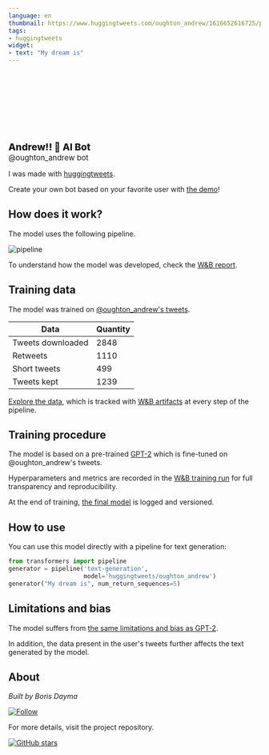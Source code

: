 ```yaml
---
language: en
thumbnail: https://www.huggingtweets.com/oughton_andrew/1616652616725/predictions.png
tags:
- huggingtweets
widget:
- text: "My dream is"
---
```


<div>
<div style="width: 132px; height:132px; border-radius: 50%; background-size: cover; background-image: url('https://pbs.twimg.com/profile_images/1308077162394779649/95Akm8K6_400x400.jpg')">
</div>
<div style="margin-top: 8px; font-size: 19px; font-weight: 800">Andrew!! 🤖 AI Bot </div>
<div style="font-size: 15px">@oughton_andrew bot</div>
</div>

I was made with [huggingtweets](https://github.com/borisdayma/huggingtweets).

Create your own bot based on your favorite user with [the demo](https://colab.research.google.com/github/borisdayma/huggingtweets/blob/master/huggingtweets-demo.ipynb)!

## How does it work?

The model uses the following pipeline.

![pipeline](https://github.com/borisdayma/huggingtweets/blob/master/img/pipeline.png?raw=true)

To understand how the model was developed, check the [W&B report](https://wandb.ai/wandb/huggingtweets/reports/HuggingTweets-Train-a-Model-to-Generate-Tweets--VmlldzoxMTY5MjI).

## Training data

The model was trained on [@oughton_andrew's tweets](https://twitter.com/oughton_andrew).

| Data | Quantity |
| --- | --- |
| Tweets downloaded | 2848 |
| Retweets | 1110 |
| Short tweets | 499 |
| Tweets kept | 1239 |

[Explore the data](https://wandb.ai/wandb/huggingtweets/runs/3m8g16om/artifacts), which is tracked with [W&B artifacts](https://docs.wandb.com/artifacts) at every step of the pipeline.

## Training procedure

The model is based on a pre-trained [GPT-2](https://huggingface.co/gpt2) which is fine-tuned on @oughton_andrew's tweets.

Hyperparameters and metrics are recorded in the [W&B training run](https://wandb.ai/wandb/huggingtweets/runs/1fieo2nf) for full transparency and reproducibility.

At the end of training, [the final model](https://wandb.ai/wandb/huggingtweets/runs/1fieo2nf/artifacts) is logged and versioned.

## How to use

You can use this model directly with a pipeline for text generation:

```python
from transformers import pipeline
generator = pipeline('text-generation',
                     model='huggingtweets/oughton_andrew')
generator("My dream is", num_return_sequences=5)
```

## Limitations and bias

The model suffers from [the same limitations and bias as GPT-2](https://huggingface.co/gpt2#limitations-and-bias).

In addition, the data present in the user's tweets further affects the text generated by the model.

## About

*Built by Boris Dayma*

[![Follow](https://img.shields.io/twitter/follow/borisdayma?style=social)](https://twitter.com/intent/follow?screen_name=borisdayma)

For more details, visit the project repository.

[![GitHub stars](https://img.shields.io/github/stars/borisdayma/huggingtweets?style=social)](https://github.com/borisdayma/huggingtweets)
